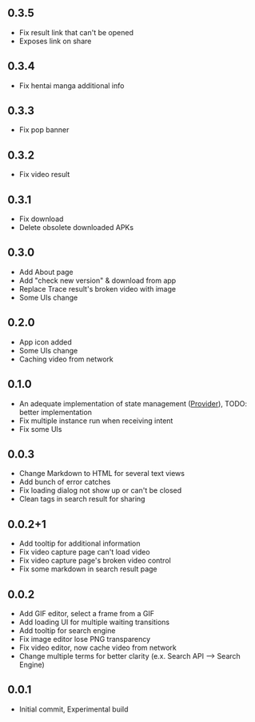 ## 0.3.5

* Fix result link that can't be opened
* Exposes link on share

## 0.3.4

* Fix hentai manga additional info

## 0.3.3

* Fix pop banner

## 0.3.2

* Fix video result

## 0.3.1

* Fix download
* Delete obsolete downloaded APKs

## 0.3.0

* Add About page
* Add "check new version" & download from app
* Replace Trace result's broken video with image
* Some UIs change

## 0.2.0

* App icon added
* Some UIs change
* Caching video from network

## 0.1.0

* An adequate implementation of state management ([Provider](https://pub.dev/packages/provider)), TODO: better implementation
* Fix multiple instance run when receiving intent
* Fix some UIs

## 0.0.3

* Change Markdown to HTML for several text views
* Add bunch of error catches
* Fix loading dialog not show up or can't be closed
* Clean tags in search result for sharing

## 0.0.2+1

* Add tooltip for additional information
* Fix video capture page can't load video
* Fix video capture page's broken video control
* Fix some markdown in search result page 

## 0.0.2

* Add GIF editor, select a frame from a GIF
* Add loading UI for multiple waiting transitions
* Add tooltip for search engine
* Fix image editor lose PNG transparency
* Fix video editor, now cache video from network
* Change multiple terms for better clarity (e.x. Search API --> Search Engine)

## 0.0.1

* Initial commit, Experimental build
